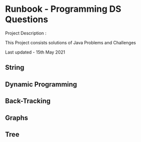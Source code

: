 # Runbook - Programming DS Questions

Project Description :

This Project consists solutions of Java Problems and Challenges

Last updated - 15th May 2021

## String 

## Dynamic Programming

## Back-Tracking

## Graphs

## Tree
